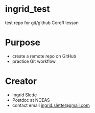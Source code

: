 # ingrid_test
test repo for git/github CoreR lesson

# Purpose
- create a remote repo on GitHub
- practice Git workflow

# Creator 
- Ingrid Slette
- Postdoc at NCEAS
- contact email [ingrid.slette@gmail.com](mailto:ingrid.slette@gmail.com)